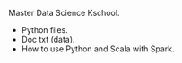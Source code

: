 Master Data Science Kschool.
- Python files.
- Doc txt (data).
- How to use Python and Scala with Spark.
